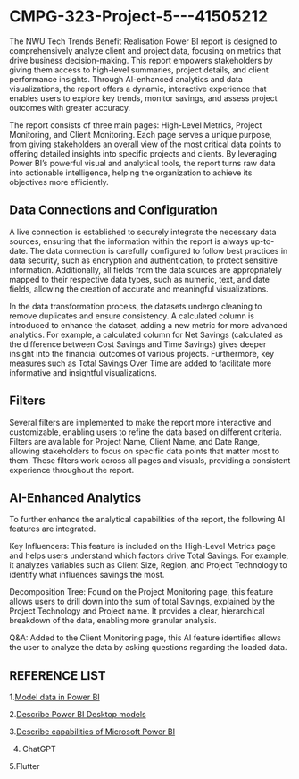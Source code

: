 # CMPG-323-Project-5---41505212
The NWU Tech Trends Benefit Realisation Power BI report is designed to comprehensively analyze client and project data, focusing on metrics that drive business decision-making. This report empowers stakeholders by giving them access to high-level summaries, project details, and client performance insights. Through AI-enhanced analytics and data visualizations, the report offers a dynamic, interactive experience that enables users to explore key trends, monitor savings, and assess project outcomes with greater accuracy.

The report consists of three main pages: High-Level Metrics, Project Monitoring, and Client Monitoring. Each page serves a unique purpose, from giving stakeholders an overall view of the most critical data points to offering detailed insights into specific projects and clients. By leveraging Power BI’s powerful visual and analytical tools, the report turns raw data into actionable intelligence, helping the organization to achieve its objectives more efficiently.

## **Data Connections and Configuration** ##

A live connection is established to securely integrate the necessary data sources, ensuring that the information within the report is always up-to-date. The data connection is carefully configured to follow best practices in data security, such as encryption and authentication, to protect sensitive information. Additionally, all fields from the data sources are appropriately mapped to their respective data types, such as numeric, text, and date fields, allowing the creation of accurate and meaningful visualizations.

In the data transformation process, the datasets undergo cleaning to remove duplicates and ensure consistency. A calculated column is introduced to enhance the dataset, adding a new metric for more advanced analytics. For example, a calculated column for Net Savings (calculated as the difference between Cost Savings and Time Savings) gives deeper insight into the financial outcomes of various projects. Furthermore, key measures such as Total Savings Over Time are added to facilitate more informative and insightful visualizations.

## **Filters** ##

Several filters are implemented to make the report more interactive and customizable, enabling users to refine the data based on different criteria. Filters are available for Project Name, Client Name, and Date Range, allowing stakeholders to focus on specific data points that matter most to them. These filters work across all pages and visuals, providing a consistent experience throughout the report.

## **AI-Enhanced Analytics** ##

To further enhance the analytical capabilities of the report, the following AI features are integrated. 

Key Influencers: This feature is included on the High-Level Metrics page and helps users understand which factors drive Total Savings. For example, it analyzes variables such as Client Size, Region, and Project Technology to identify what influences savings the most.

  Decomposition Tree: Found on the Project Monitoring page, this feature allows users to drill down into the sum of total Savings, explained by the Project Technology and Project name. It provides a clear, hierarchical breakdown of the data, enabling more granular analysis.
  
Q&A: Added to the Client Monitoring page, this AI feature identifies allows the user to analyze the data by asking questions regarding the loaded data.

## **REFERENCE LIST** ##

1.[Model data in Power BI](https://learn.microsoft.com/en-us/training/modules/model-data-power-bi/)

2.[Describe Power BI Desktop models](https://learn.microsoft.com/en-us/training/modules/dax-power-bi-models/)

3.[Describe capabilities of Microsoft Power BI](https://learn.microsoft.com/en-us/training/modules/introduction-power-bi/)

4. ChatGPT

5.Flutter
